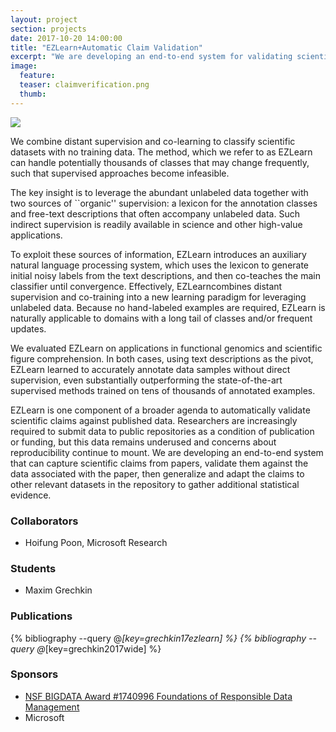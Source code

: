 ```yaml
---
layout: project
section: projects
date: 2017-10-20 14:00:00
title: "EZLearn+Automatic Claim Validation"
excerpt: "We are developing an end-to-end system for validating scientific claims against open data repositories using NLP, machine learning, and data integration techniques."
image:
  feature:
  teaser: claimverification.png
  thumb:
---
```


<img class="teaser" src="{{ site.baseurl }}/images/claimverification.png">

We combine distant supervision and co-learning to classify scientific datasets with no training data. 
The method, which we refer to as EZLearn can handle potentially thousands of classes that may change frequently, such that supervised approaches become infeasible. 

The key insight is to leverage the abundant unlabeled data together with two sources of ``organic'' supervision: 
a lexicon for the annotation classes and free-text descriptions that often accompany unlabeled data. 
Such indirect supervision is readily available in science and other high-value applications. 

To exploit these sources of information, EZLearn introduces an auxiliary natural language processing system, which uses the lexicon to generate initial noisy labels from the text descriptions, and then co-teaches the main classifier until convergence. Effectively, EZLearncombines distant supervision and co-training into a new learning paradigm for leveraging unlabeled data. 
Because no hand-labeled examples are required, EZLearn is naturally applicable to domains with a long tail of classes and/or frequent updates. 

We evaluated EZLearn on applications  in functional  genomics and scientific figure comprehension. In both cases, using text descriptions as the pivot, EZLearn learned to accurately annotate data samples without direct supervision, even substantially outperforming the state-of-the-art supervised methods trained on tens of thousands of annotated examples.

EZLearn is one component of a broader agenda to automatically validate scientific claims against published data. Researchers are increasingly required to submit data to public repositories as a condition of publication or funding, but this data remains underused and concerns about reproducibility continue to mount. We are developing an end-to-end system that can capture scientific claims from papers, validate them against the data associated with the paper, then generalize and adapt the claims to other relevant datasets in the repository to gather additional statistical evidence. 

<!---
The system consists of a claim expression language for representing statistical queries against the data, an information extraction subsystem for extracting claimsfrom free text, a schema matching subsystem to adapt the queriesto a particular dataset, and a Bayesian model for executing queries against other datasets in the repository. 

Although each of these steps involves significant uncertainty, the key insight is that executing a candidate claim against the data can be used as the basis for new algorithms to resolve ambiguity in data integration and information extraction tasks. Since we are guided by a published hypothesis, we avoid p-hacking concerns that have plagued other attempts at mining public repositories. We have evaluated our aproach by applying it to transcriptomics (gene expression) and producing reports summarizing the evidence for or against the claim based on the entirety of the collected knowledge in the repository. We find that the claim-based algorithms we propose outperform conventional data integration methods and achieve high accuracy relative to manual validation.
-->

### Collaborators
* Hoifung Poon, Microsoft Research

### Students
* Maxim Grechkin

### Publications
{% bibliography --query @*[key=grechkin17ezlearn] %}
{% bibliography --query @*[key=grechkin2017wide] %}

### Sponsors
* [NSF BIGDATA Award #1740996 Foundations of Responsible Data Management](https://www.nsf.gov/awardsearch/showAward?AWD_ID=1740996)
* Microsoft
